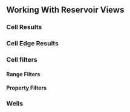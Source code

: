 ## Working With Reservoir Views

### Cell Results
### Cell Edge Results
### Cell filters
#### Range Filters
#### Property Filters
### Wells
